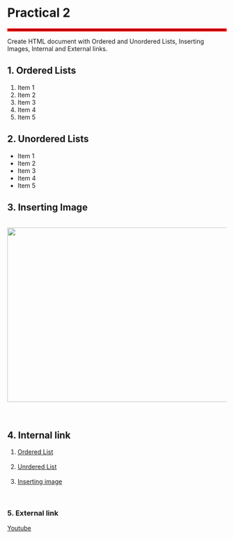 <html>
<head>
<title>Practical 2</title>
<style>
hr.new{border : 3px solid red}
</style>
</head>
<body><h1>Practical 2</h1>
    <hr class="new">
<p>Create HTML document with Ordered and Unordered Lists, Inserting Images, Internal and External links.</p>
<h2><a name="ol">1. Ordered Lists</a></h2>
<ol>
    <li>Item 1</li>
    <li>Item 2</li>
    <li>Item 3</li>
    <li>Item 4</li>
    <li>Item 5</li>
</ol>
<h2><a name="ul"></a>2. Unordered Lists</a></h2>
<ul>
    <li>Item 1</li>
    <li>Item 2</li>
    <li>Item 3</li>
    <li>Item 4</li>
    <li>Item 5</li>
</ul>
<h2><a name="ii">3. Inserting Image</a></h2><br>
<img src="internal storage/download/Tjh7ley.jpg" width="700" height="400"><br><br><br>
<h2>4. Internal link</h2>
<ol>
<li><a href="#ol">Ordered List</a></li><br>
<li><a href="#ul">Unrdered List</a></li><br>
<li><a href="#ii">Inserting image</a></li>
</ol><br>
<h3>5. External link</h3>
<a href="https://youtube.com">Youtube</a>
<BR><BR><BR><BR><BR><BR><BR><BR><BR><BR><BR><BR><BR><BR><BR><BR><BR><BR><BR><BR>
</body>
</html>
